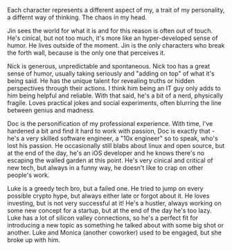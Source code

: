 Each character represents a different aspect of my, a trait of my personality, a differnt way of thinking. The chaos in my head.

Jin sees the world for what it is and for this reason is often out of touch.
He's cinical, but not too much, it's more like an hyper-developed sense of humor.
He lives outside of the moment.
Jin is the only characters who break the forth wall, because is the only one that perceives it.

Nick is generous, unpredictable and spontaneous.
Nick too has a great sense of humor, usually taking seriously and "adding on top" of what it's being said.
He has the unique talent for revealing truths or hidden perspectives through their actions.
I think him being an IT guy only adds to him being helpful and reliable.
With that said, he's a bit of a nerd, physically fragile.
Loves practical jokes and social experiments, often blurring the line between genius and madness.

Doc is the personification of my professional experience.
With time, I've hardened a bit and find it hard to work with passion, Doc is exactly that - he's a very skilled software engineer, a "10x engineer" so to speak, who's lost his passion.
He occasionally still blabs about linux and open source, but at the end of the day, he's an iOS developer and he knows there's no escaping the walled garden at this point.
He's very cinical and critical of new tech, but always in a funny way, he doesn't like to crap on other people's work.

Luke is a greedy tech bro, but a failed one.
He tried to jump on every possible crypto hype, but always either late or forgot about it.
He loves investing, but is not very successful at it!
He's a hustler, always working on some new concept for a startup, but at the end of the day he's too lazy.
Luke has a lot of silicon valley connections, so he's a perfect fit for introducing a new topic as something he talked about with some big shot or another.
Luke and Monica (another coworker) used to be engaged, but she broke up with him.